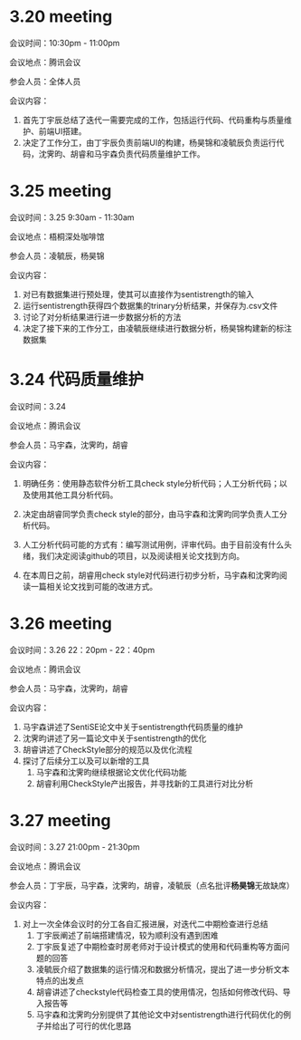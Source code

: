 # 3.20 meeting

会议时间：10:30pm - 11:00pm

会议地点：腾讯会议

参会人员：全体人员

会议内容：

1. 首先丁宇辰总结了迭代一需要完成的工作，包括运行代码、代码重构与质量维护、前端UI搭建。
2. 决定了工作分工，由丁宇辰负责前端UI的构建，杨昊锦和凌毓辰负责运行代码，沈霁昀、胡睿和马宇森负责代码质量维护工作。

# 3.25 meeting

会议时间：3.25 9:30am - 11:30am

会议地点：梧桐深处咖啡馆

参会人员：凌毓辰，杨昊锦

会议内容：

1. 对已有数据集进行预处理，使其可以直接作为sentistrength的输入
2. 运行sentistrength获得四个数据集的trinary分析结果，并保存为.csv文件
3. 讨论了对分析结果进行进一步数据分析的方法
4. 决定了接下来的工作分工，由凌毓辰继续进行数据分析，杨昊锦构建新的标注数据集

# 3.24 代码质量维护

会议时间：3.24

会议地点：腾讯会议

参会人员：马宇森，沈霁昀，胡睿

会议内容：

1. 明确任务：使用静态软件分析工具check style分析代码；人工分析代码；以及使用其他工具分析代码。
2. 决定由胡睿同学负责check style的部分，由马宇森和沈霁昀同学负责人工分析代码。

3. 人工分析代码可能的方式有：编写测试用例，评审代码。由于目前没有什么头绪，我们决定阅读github的项目，以及阅读相关论文找到方向。

4. 在本周日之前，胡睿用check style对代码进行初步分析，马宇森和沈霁昀阅读一篇相关论文找到可能的改进方式。

# 3.26 meeting

会议时间：3.26 22：20pm - 22：40pm 

会议地点：腾讯会议 

参会人员：马宇森，沈霁昀，胡睿

会议内容：

1. 马宇森讲述了SentiSE论文中关于sentistrength代码质量的维护
2. 沈霁昀讲述了另一篇论文中关于sentistrength的优化
3. 胡睿讲述了CheckStyle部分的规范以及优化流程
4. 探讨了后续分工以及可以新增的工具
   1. 马宇森和沈霁昀继续根据论文优化代码功能
   2. 胡睿利用CheckStyle产出报告，并寻找新的工具进行对比分析

# 3.27 meeting

会议时间：3.27 21:00pm - 21:30pm

会议地点：腾讯会议

参会人员：丁宇辰，马宇森，沈霁昀，胡睿，凌毓辰（点名批评**杨昊锦**无故缺席）

会议内容：

1. 对上一次全体会议时的分工各自汇报进展，对迭代二中期检查进行总结
    1. 丁宇辰阐述了前端搭建情况，较为顺利没有遇到困难
    2. 丁宇辰复述了中期检查时房老师对于设计模式的使用和代码重构等方面问题的回答
    3. 凌毓辰介绍了数据集的运行情况和数据分析情况，提出了进一步分析文本特点的出发点
    4. 胡睿讲述了checkstyle代码检查工具的使用情况，包括如何修改代码、导入报告等
    5. 马宇森和沈霁昀分别提供了其他论文中对sentistrength进行代码优化的例子并给出了可行的优化思路
